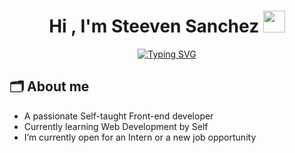 <h1 align="center"><b>Hi , I'm Steeven Sanchez </b><img src="https://media.giphy.com/media/hvRJCLFzcasrR4ia7z/giphy.gif" width="35"></h1>
<!--  -->
<p align="center">
  <a href="https://git.io/typing-svg"><img src="https://readme-typing-svg.demolab.com?font=Fira+Code&duration=3000&pause=500&color=00E3E1&background=FF000000&width=435&lines=Junior+Full+Stack+Developer;Computer+Science+Engineer" alt="Typing SVG" /></a>
</p>

## 🗂️ About me 

- A passionate Self-taught Front-end developer
- Currently learning Web Development by Self
- I’m currently open for an Intern or a new job opportunity
<br>
<!--


**Stiwii/stiwii** is a ✨ _special_ ✨ repository because its `README.md` (this file) appears on your GitHub profile.

Here are some ideas to get you started:

- 🔭 I’m currently working on ...
- 🌱 I’m currently learning ...
- 👯 I’m looking to collaborate on ...
- 🤔 I’m looking for help with ...
- 💬 Ask me about ...
- 📫 How to reach me: ...
- 😄 Pronouns: ...
- ⚡ Fun fact: ...
-->
